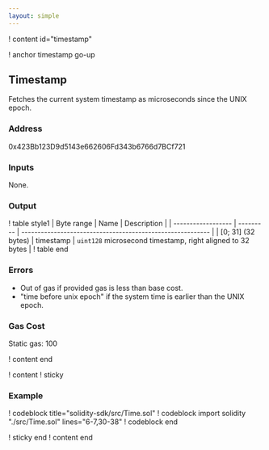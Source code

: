 ```yaml
---
layout: simple
---
```


! content id="timestamp"

! anchor timestamp go-up
## Timestamp

Fetches the current system timestamp as microseconds since the UNIX epoch.

### Address

0x423Bb123D9d5143e662606Fd343b6766d7BCf721


### Inputs

None.

### Output

! table style1
| Byte range         | Name      | Description                                                |
| ------------------ | --------- | ---------------------------------------------------------- |
| [0; 31] (32 bytes) | timestamp | `uint128` microsecond timestamp, right aligned to 32 bytes |
! table end

### Errors

- Out of gas if provided gas is less than base cost.
- "time before unix epoch" if the system time is earlier than the UNIX epoch.

### Gas Cost

Static gas: 100

! content end


! content
! sticky

### Example

! codeblock title="solidity-sdk/src/Time.sol"
! codeblock import solidity "./src/Time.sol" lines="6-7,30-38"
! codeblock end

! sticky end
! content end